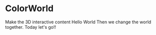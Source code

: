 # ColorWorld
Make the 3D interactive content
Hello World
Then we change the world together.
Today let's go!!
